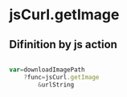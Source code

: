# jsCurl.getImage

## Difinition by js action

```js.js

var=downloadImagePath
	?func=jsCurl.getImage
		&urlString
```


